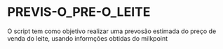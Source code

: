 # PREVIS-O_PRE-O_LEITE
O script tem como objetivo realizar uma prevosão estimada do preço de venda do leite, usando informções obtidas do milkpoint 

